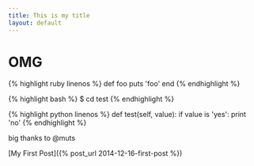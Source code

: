 ```yaml
---
title: This is my title
layout: default
---
```


OMG
===

{% highlight ruby linenos %}
def foo
  puts 'foo'
end
{% endhighlight %}

{% highlight bash %}
$ cd test
{% endhighlight %}

{% highlight python linenos %}
def test(self, value):
  if value is 'yes':
    print 'no'
{% endhighlight %}

big thanks to @muts

[My First Post]({% post_url 2014-12-16-first-post %})
